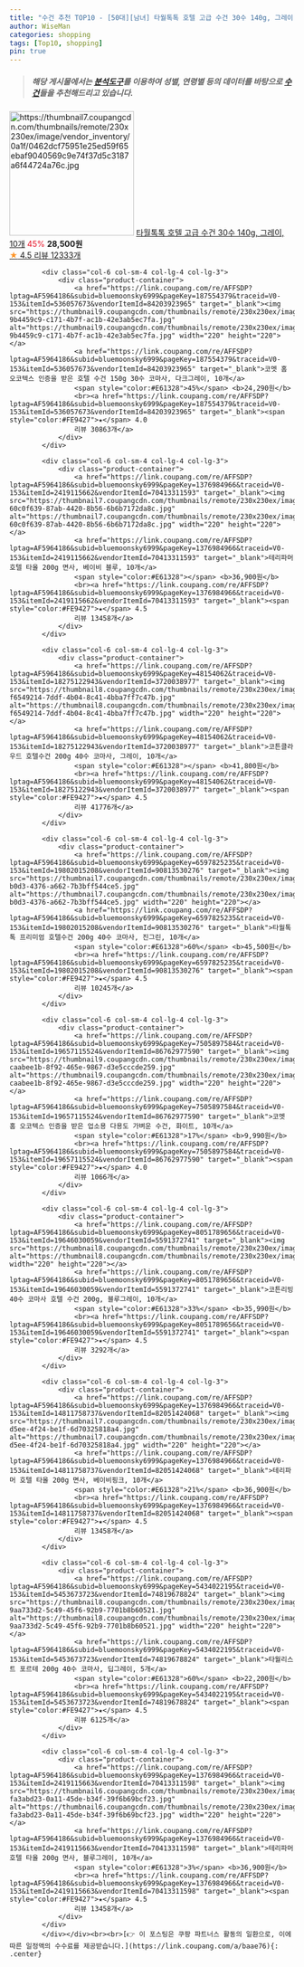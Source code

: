 ```yaml
---
title: "수건 추천 TOP10 - [50대][남녀] 타월톡톡 호텔 고급 수건 30수 140g, 그레이, 10개"
author: WiseMan
categories: shopping
tags: [Top10, shopping]
pin: true
---
```


> ##### 해당 게시물에서는 [**분석도구**](https://itemscout.io/)를 이용하여 **성별**, **연령별** 등의 데이터를 바탕으로 [**수건**](https://link.coupang.com/a/baae76)들을 추천해드리고 있습니다.
<div class="container"><div class="row">
            <div class="col-6 col-sm-4 col-lg-4 col-lg-3">
                <div class="product-container">
                    <a href="https://link.coupang.com/re/AFFSDP?lptag=AF5964186&subid=bluemoonsky6999&pageKey=5296056341&traceid=V0-153&itemId=7632946234&vendorItemId=88989768696" target="_blank"><img src="https://thumbnail7.coupangcdn.com/thumbnails/remote/230x230ex/image/vendor_inventory/0a1f/0462dcf75951e25ed59f65ebaf9040569c9e74f37d5c3187a6f44724a76c.jpg" alt="https://thumbnail7.coupangcdn.com/thumbnails/remote/230x230ex/image/vendor_inventory/0a1f/0462dcf75951e25ed59f65ebaf9040569c9e74f37d5c3187a6f44724a76c.jpg" width="220" height="220"></a>
                    <a href="https://link.coupang.com/re/AFFSDP?lptag=AF5964186&subid=bluemoonsky6999&pageKey=5296056341&traceid=V0-153&itemId=7632946234&vendorItemId=88989768696" target="_blank">타월톡톡 호텔 고급 수건 30수 140g, 그레이, 10개</a>
                    <span style="color:#E61328">45%</span> <b>28,500원</b>
                    <br><a href="https://link.coupang.com/re/AFFSDP?lptag=AF5964186&subid=bluemoonsky6999&pageKey=5296056341&traceid=V0-153&itemId=7632946234&vendorItemId=88989768696" target="_blank"><span style="color:#FE9427">★</span> 4.5
                    리뷰 12333개</a>
                </div>
            </div>
            
            <div class="col-6 col-sm-4 col-lg-4 col-lg-3">
                <div class="product-container">
                    <a href="https://link.coupang.com/re/AFFSDP?lptag=AF5964186&subid=bluemoonsky6999&pageKey=187554379&traceid=V0-153&itemId=536057673&vendorItemId=84203923965" target="_blank"><img src="https://thumbnail9.coupangcdn.com/thumbnails/remote/230x230ex/image/retail/images/3368228646487862-9b4459c9-c171-4b7f-ac1b-42e3ab5ec7fa.jpg" alt="https://thumbnail9.coupangcdn.com/thumbnails/remote/230x230ex/image/retail/images/3368228646487862-9b4459c9-c171-4b7f-ac1b-42e3ab5ec7fa.jpg" width="220" height="220"></a>
                    <a href="https://link.coupang.com/re/AFFSDP?lptag=AF5964186&subid=bluemoonsky6999&pageKey=187554379&traceid=V0-153&itemId=536057673&vendorItemId=84203923965" target="_blank">코멧 홈 오코텍스 인증을 받은 호텔 수건 150g 30수 코마사, 다크그레이, 10개</a>
                    <span style="color:#E61328">45%</span> <b>24,290원</b>
                    <br><a href="https://link.coupang.com/re/AFFSDP?lptag=AF5964186&subid=bluemoonsky6999&pageKey=187554379&traceid=V0-153&itemId=536057673&vendorItemId=84203923965" target="_blank"><span style="color:#FE9427">★</span> 4.0
                    리뷰 30863개</a>
                </div>
            </div>
            
            <div class="col-6 col-sm-4 col-lg-4 col-lg-3">
                <div class="product-container">
                    <a href="https://link.coupang.com/re/AFFSDP?lptag=AF5964186&subid=bluemoonsky6999&pageKey=1376984966&traceid=V0-153&itemId=2419115662&vendorItemId=70413311593" target="_blank"><img src="https://thumbnail7.coupangcdn.com/thumbnails/remote/230x230ex/image/retail/images/28960561021861-60c0f639-87ab-4420-8b56-6b6b7172da8c.jpg" alt="https://thumbnail7.coupangcdn.com/thumbnails/remote/230x230ex/image/retail/images/28960561021861-60c0f639-87ab-4420-8b56-6b6b7172da8c.jpg" width="220" height="220"></a>
                    <a href="https://link.coupang.com/re/AFFSDP?lptag=AF5964186&subid=bluemoonsky6999&pageKey=1376984966&traceid=V0-153&itemId=2419115662&vendorItemId=70413311593" target="_blank">테리파머 호텔 타올 200g 면사, 베이비 블루, 10개</a>
                    <span style="color:#E61328"></span> <b>36,900원</b>
                    <br><a href="https://link.coupang.com/re/AFFSDP?lptag=AF5964186&subid=bluemoonsky6999&pageKey=1376984966&traceid=V0-153&itemId=2419115662&vendorItemId=70413311593" target="_blank"><span style="color:#FE9427">★</span> 4.5
                    리뷰 13458개</a>
                </div>
            </div>
            
            <div class="col-6 col-sm-4 col-lg-4 col-lg-3">
                <div class="product-container">
                    <a href="https://link.coupang.com/re/AFFSDP?lptag=AF5964186&subid=bluemoonsky6999&pageKey=48154062&traceid=V0-153&itemId=18275122943&vendorItemId=3720038977" target="_blank"><img src="https://thumbnail8.coupangcdn.com/thumbnails/remote/230x230ex/image/retail/images/3753629333886743-f6549214-7ddf-4b04-8c41-4bba7ff7c47b.jpg" alt="https://thumbnail8.coupangcdn.com/thumbnails/remote/230x230ex/image/retail/images/3753629333886743-f6549214-7ddf-4b04-8c41-4bba7ff7c47b.jpg" width="220" height="220"></a>
                    <a href="https://link.coupang.com/re/AFFSDP?lptag=AF5964186&subid=bluemoonsky6999&pageKey=48154062&traceid=V0-153&itemId=18275122943&vendorItemId=3720038977" target="_blank">코튼클라우드 호텔수건 200g 40수 코마사, 그레이, 10개</a>
                    <span style="color:#E61328"></span> <b>41,800원</b>
                    <br><a href="https://link.coupang.com/re/AFFSDP?lptag=AF5964186&subid=bluemoonsky6999&pageKey=48154062&traceid=V0-153&itemId=18275122943&vendorItemId=3720038977" target="_blank"><span style="color:#FE9427">★</span> 4.5
                    리뷰 41776개</a>
                </div>
            </div>
            
            <div class="col-6 col-sm-4 col-lg-4 col-lg-3">
                <div class="product-container">
                    <a href="https://link.coupang.com/re/AFFSDP?lptag=AF5964186&subid=bluemoonsky6999&pageKey=6597825235&traceid=V0-153&itemId=19802015208&vendorItemId=90813530276" target="_blank"><img src="https://thumbnail7.coupangcdn.com/thumbnails/remote/230x230ex/image/retail/images/2024/07/29/10/9/46eba316-b0d3-4376-a662-7b3bff544ce5.jpg" alt="https://thumbnail7.coupangcdn.com/thumbnails/remote/230x230ex/image/retail/images/2024/07/29/10/9/46eba316-b0d3-4376-a662-7b3bff544ce5.jpg" width="220" height="220"></a>
                    <a href="https://link.coupang.com/re/AFFSDP?lptag=AF5964186&subid=bluemoonsky6999&pageKey=6597825235&traceid=V0-153&itemId=19802015208&vendorItemId=90813530276" target="_blank">타월톡톡 프리미엄 호텔수건 200g 40수 코마사, 진그린, 10개</a>
                    <span style="color:#E61328">60%</span> <b>45,500원</b>
                    <br><a href="https://link.coupang.com/re/AFFSDP?lptag=AF5964186&subid=bluemoonsky6999&pageKey=6597825235&traceid=V0-153&itemId=19802015208&vendorItemId=90813530276" target="_blank"><span style="color:#FE9427">★</span> 4.5
                    리뷰 10245개</a>
                </div>
            </div>
            
            <div class="col-6 col-sm-4 col-lg-4 col-lg-3">
                <div class="product-container">
                    <a href="https://link.coupang.com/re/AFFSDP?lptag=AF5964186&subid=bluemoonsky6999&pageKey=7505897584&traceid=V0-153&itemId=19657115524&vendorItemId=86762977590" target="_blank"><img src="https://thumbnail9.coupangcdn.com/thumbnails/remote/230x230ex/image/retail/images/2885412590304568-caabee1b-8f92-465e-9867-d3e5cccde259.jpg" alt="https://thumbnail9.coupangcdn.com/thumbnails/remote/230x230ex/image/retail/images/2885412590304568-caabee1b-8f92-465e-9867-d3e5cccde259.jpg" width="220" height="220"></a>
                    <a href="https://link.coupang.com/re/AFFSDP?lptag=AF5964186&subid=bluemoonsky6999&pageKey=7505897584&traceid=V0-153&itemId=19657115524&vendorItemId=86762977590" target="_blank">코멧 홈 오코텍스 인증을 받은 업소용 다용도 가벼운 수건, 화이트, 10개</a>
                    <span style="color:#E61328">17%</span> <b>9,990원</b>
                    <br><a href="https://link.coupang.com/re/AFFSDP?lptag=AF5964186&subid=bluemoonsky6999&pageKey=7505897584&traceid=V0-153&itemId=19657115524&vendorItemId=86762977590" target="_blank"><span style="color:#FE9427">★</span> 4.0
                    리뷰 1066개</a>
                </div>
            </div>
            
            <div class="col-6 col-sm-4 col-lg-4 col-lg-3">
                <div class="product-container">
                    <a href="https://link.coupang.com/re/AFFSDP?lptag=AF5964186&subid=bluemoonsky6999&pageKey=8051789656&traceid=V0-153&itemId=19646030059&vendorItemId=5591372741" target="_blank"><img src="https://thumbnail8.coupangcdn.com/thumbnails/remote/230x230ex/image/vendor_inventory/432f/ec2b6aaa94d692962640d4e7bd8c22cc5fbbc6c5f6c15565ade90ad89089.jpg" alt="https://thumbnail8.coupangcdn.com/thumbnails/remote/230x230ex/image/vendor_inventory/432f/ec2b6aaa94d692962640d4e7bd8c22cc5fbbc6c5f6c15565ade90ad89089.jpg" width="220" height="220"></a>
                    <a href="https://link.coupang.com/re/AFFSDP?lptag=AF5964186&subid=bluemoonsky6999&pageKey=8051789656&traceid=V0-153&itemId=19646030059&vendorItemId=5591372741" target="_blank">코튼리빙 40수 코마사 호텔 수건 200g, 블루그레이, 10개</a>
                    <span style="color:#E61328">33%</span> <b>35,990원</b>
                    <br><a href="https://link.coupang.com/re/AFFSDP?lptag=AF5964186&subid=bluemoonsky6999&pageKey=8051789656&traceid=V0-153&itemId=19646030059&vendorItemId=5591372741" target="_blank"><span style="color:#FE9427">★</span> 4.5
                    리뷰 3292개</a>
                </div>
            </div>
            
            <div class="col-6 col-sm-4 col-lg-4 col-lg-3">
                <div class="product-container">
                    <a href="https://link.coupang.com/re/AFFSDP?lptag=AF5964186&subid=bluemoonsky6999&pageKey=1376984966&traceid=V0-153&itemId=14811758737&vendorItemId=82051424068" target="_blank"><img src="https://thumbnail7.coupangcdn.com/thumbnails/remote/230x230ex/image/retail/images/2022/06/15/11/9/c8882b65-d5ee-4f24-be1f-6d70325818a4.jpg" alt="https://thumbnail7.coupangcdn.com/thumbnails/remote/230x230ex/image/retail/images/2022/06/15/11/9/c8882b65-d5ee-4f24-be1f-6d70325818a4.jpg" width="220" height="220"></a>
                    <a href="https://link.coupang.com/re/AFFSDP?lptag=AF5964186&subid=bluemoonsky6999&pageKey=1376984966&traceid=V0-153&itemId=14811758737&vendorItemId=82051424068" target="_blank">테리파머 호텔 타올 200g 면사, 베이비핑크, 10개</a>
                    <span style="color:#E61328">21%</span> <b>36,900원</b>
                    <br><a href="https://link.coupang.com/re/AFFSDP?lptag=AF5964186&subid=bluemoonsky6999&pageKey=1376984966&traceid=V0-153&itemId=14811758737&vendorItemId=82051424068" target="_blank"><span style="color:#FE9427">★</span> 4.5
                    리뷰 13458개</a>
                </div>
            </div>
            
            <div class="col-6 col-sm-4 col-lg-4 col-lg-3">
                <div class="product-container">
                    <a href="https://link.coupang.com/re/AFFSDP?lptag=AF5964186&subid=bluemoonsky6999&pageKey=5434022195&traceid=V0-153&itemId=5453673723&vendorItemId=74819678824" target="_blank"><img src="https://thumbnail8.coupangcdn.com/thumbnails/remote/230x230ex/image/retail/images/211765153924179-9aa733d2-5c49-45f6-92b9-7701b8b60521.jpg" alt="https://thumbnail8.coupangcdn.com/thumbnails/remote/230x230ex/image/retail/images/211765153924179-9aa733d2-5c49-45f6-92b9-7701b8b60521.jpg" width="220" height="220"></a>
                    <a href="https://link.coupang.com/re/AFFSDP?lptag=AF5964186&subid=bluemoonsky6999&pageKey=5434022195&traceid=V0-153&itemId=5453673723&vendorItemId=74819678824" target="_blank">타월리스트 포르테 200g 40수 코마사, 딥그레이, 5개</a>
                    <span style="color:#E61328">60%</span> <b>22,200원</b>
                    <br><a href="https://link.coupang.com/re/AFFSDP?lptag=AF5964186&subid=bluemoonsky6999&pageKey=5434022195&traceid=V0-153&itemId=5453673723&vendorItemId=74819678824" target="_blank"><span style="color:#FE9427">★</span> 4.5
                    리뷰 6125개</a>
                </div>
            </div>
            
            <div class="col-6 col-sm-4 col-lg-4 col-lg-3">
                <div class="product-container">
                    <a href="https://link.coupang.com/re/AFFSDP?lptag=AF5964186&subid=bluemoonsky6999&pageKey=1376984966&traceid=V0-153&itemId=2419115663&vendorItemId=70413311598" target="_blank"><img src="https://thumbnail6.coupangcdn.com/thumbnails/remote/230x230ex/image/retail/images/28997623352493-fa3abd23-0a11-45de-b34f-39f6b69bcf23.jpg" alt="https://thumbnail6.coupangcdn.com/thumbnails/remote/230x230ex/image/retail/images/28997623352493-fa3abd23-0a11-45de-b34f-39f6b69bcf23.jpg" width="220" height="220"></a>
                    <a href="https://link.coupang.com/re/AFFSDP?lptag=AF5964186&subid=bluemoonsky6999&pageKey=1376984966&traceid=V0-153&itemId=2419115663&vendorItemId=70413311598" target="_blank">테리파머 호텔 타올 200g 면사, 블루그레이, 10개</a>
                    <span style="color:#E61328">3%</span> <b>36,900원</b>
                    <br><a href="https://link.coupang.com/re/AFFSDP?lptag=AF5964186&subid=bluemoonsky6999&pageKey=1376984966&traceid=V0-153&itemId=2419115663&vendorItemId=70413311598" target="_blank"><span style="color:#FE9427">★</span> 4.5
                    리뷰 13458개</a>
                </div>
            </div>
            </div></div><br><br>[👉 이 포스팅은 쿠팡 파트너스 활동의 일환으로, 이에 따른 일정액의 수수료를 제공받습니다.](https://link.coupang.com/a/baae76){: .center}